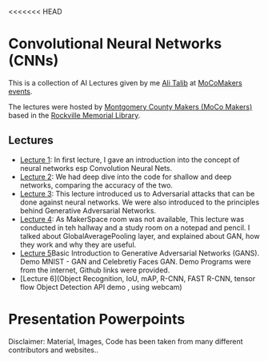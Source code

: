 <<<<<<< HEAD
# Convolutional Neural Networks (CNNs)

This is a collection of AI Lectures given by me  [Ali Talib](https://www.linkedin.com/in/aliasgertalib) at [MoCoMakers events](https://www.meetup.com/MoCoMakers).

The lectures were hosted by [Montgomery County Makers (MoCo Makers)](http://www.mocomakers.com/) based in the [Rockville Memorial Library](https://www.google.com/maps/search/?api=1&query=Rockville+Town+Square+Plaza%2C+30+Maryland+Ave%2C+Rockville%2C+MD%2C+us).


## Lectures
- [Lecture 1](https://www.meetup.com/MoCoMakers/events/mdxsppyxhbrb/): In first lecture, I  gave  an introduction into the concept of neural networks esp Convolution Neural Nets.
- [Lecture 2](https://www.meetup.com/MoCoMakers/events/mdxsppyxhbkc/): We had deep dive into the code for shallow and deep networks, comparing the accuracy of the two.
- [Lecture 3](https://www.meetup.com/MoCoMakers/events/mdxsppyxjbnb/): This lecture introduced us to Adversarial attacks that can be done against neural networks. We were also introduced to the principles behind Generative Adversarial Networks.
- [Lecture 4](https://www.meetup.com/MoCoMakers/events/251157875/): As  MakerSpace room was not available, This lecture was conducted in teh hallway and a study room on a notepad and pencil. I talked about GlobalAveragePooling layer, and explained about  GAN, how they work and why they are useful.
- [Lecture 5](https://www.meetup.com/MoCoMakers/events/251136836/)Basic Introduction to Generative Adversarial Networks (GANS). 
Demo MNIST - GAN and Celebretiy Faces GAN. Demo Programs were from the internet, Github links were provided.
- [Lecture 6](Object Recognition, IoU, mAP, R-CNN, FAST R-CNN, tensor flow Object Detection API demo , using webcam)
  
  


# Presentation Powerpoints

Disclaimer: Material, Images, Code has been taken from many different contributors and websites..

